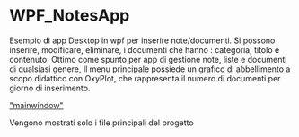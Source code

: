 # WPF_NotesApp
Esempio di app Desktop in wpf per inserire note/documenti.
Si possono inserire, modificare, eliminare, i documenti che hanno : categoria, titolo e contenuto. Ottimo come spunto per app
di gestione note, liste e documenti di qualsiasi genere,
Il menu principale possiede un grafico di abbellimento a scopo didattico con OxyPlot, che rappresenta il numero di documenti per giorno di inserimento.

["mainwindow"](images/mainwindow.JPG)


Vengono mostrati solo i file principali del progetto
